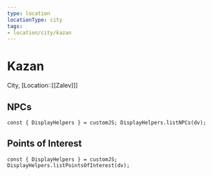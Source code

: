 ```yaml
---
type: location
locationType: city
tags: 
- location/city/kazan
---
```


# Kazan
City, [Location::[[Zalev]]]

## NPCs

```dataviewjs
const { DisplayHelpers } = customJS; DisplayHelpers.listNPCs(dv);
```

## Points of Interest

```dataviewjs
const { DisplayHelpers } = customJS; DisplayHelpers.listPointsOfInterest(dv);
```
